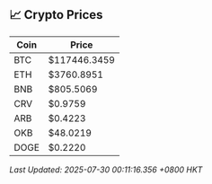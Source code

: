 ## 📈 Crypto Prices

| Coin | Price |
| ---- | ----- |
| BTC | $117446.3459 |
| ETH | $3760.8951 |
| BNB | $805.5069 |
| CRV | $0.9759 |
| ARB | $0.4223 |
| OKB | $48.0219 |
| DOGE | $0.2220 |

_Last Updated: 2025-07-30 00:11:16.356 +0800 HKT_